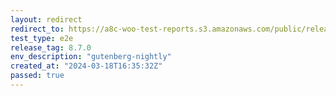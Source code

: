 ```yaml
---
layout: redirect
redirect_to: https://a8c-woo-test-reports.s3.amazonaws.com/public/release/8.7.0/gutenberg-nightly/e2e/index.html
test_type: e2e
release_tag: 8.7.0
env_description: "gutenberg-nightly"
created_at: "2024-03-18T16:35:32Z"
passed: true
---
```

